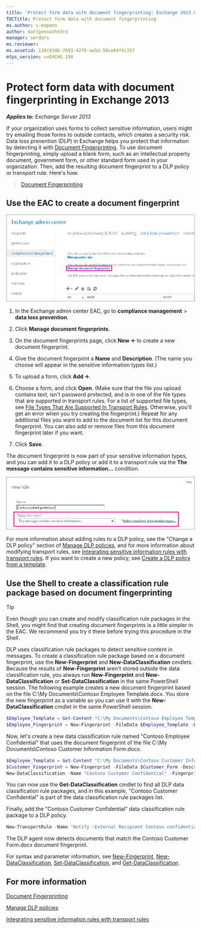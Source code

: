 ```yaml
---
title: 'Protect form data with document fingerprinting: Exchange 2013 Help'
TOCTitle: Protect form data with document fingerprinting
ms.author: v-mapenn
author: mattpennathe3rd
manager: serdars
ms.reviewer:
ms.assetid: 110c839b-7693-42f6-aa5d-58ce64f4c357
mtps_version: v=EXCHG.150
---
```


# Protect form data with document fingerprinting in Exchange 2013

_**Applies to:** Exchange Server 2013_

If your organization uses forms to collect sensitive information, users might try emailing those forms to outside contacts, which creates a security risk. Data loss prevention (DLP) in Exchange helps you protect that information by detecting it with [Document Fingerprinting](overview-of-document-fingerprinting-in-exchange.md). To use document fingerprinting, simply upload a blank form, such as an intellectual property document, government form, or other standard form used in your organization. Then, add the resulting document fingerprint to a DLP policy or transport rule. Here's how.

> [Document Fingerprinting](https://www.microsoft.com/videoplayer/embed/0f803e16-397a-4b83-8a85-06cd4264aaca?autoplay=false)

## Use the EAC to create a document fingerprint

![Path to Document Fingerprinting in EAC highlighted](images/EAC_Compliance_Management_DLP.png)

1. In the Exchange admin center EAC, go to **compliance management** \> **data loss prevention**.

2. Click **Manage document fingerprints**.

3. On the document fingerprints page, click **New** ![Add Icon](images/ITPro_EAC_AddIcon.gif) to create a new document fingerprint.

4. Give the document fingerprint a **Name** and **Description**. (The name you choose will appear in the sensitive information types list.)

5. To upload a form, click **Add** ![Add Icon](images/ITPro_EAC_AddIcon.gif).

6. Choose a form, and click **Open**. (Make sure that the file you upload contains text, isn't password protected, and is in one of the file types that are supported in transport rules. For a list of supported file types, see [File Types That Are Supported In Transport Rules](https://technet.microsoft.com/library/874d1c78-a8ec-4938-b388-d3208c2fa971.aspx). Otherwise, you'll get an error when you try creating the fingerprint.) Repeat for any additional files you want to add to the document list for this document fingerprint. You can also add or remove files from this document fingerprint later if you want.

7. Click **Save**.

The document fingerprint is now part of your sensitive information types, and you can add it to a DLP policy or add it to a transport rule via the **The message contains sensitive information...** condition.

!["Apply this rule if" condition highlighted](images/EAC_Compliance_Management_DLP_new_rule.png)

For more information about adding rules to a DLP policy, see the "Change a DLP policy" section of [Manage DLP policies](manage-dlp-policies-exchange-2013-help.md), and for more information about modifying transport rules, see [Integrating sensitive information rules with transport rules](integrate-sensitive-information-rules-exchange-2013-help.md). If you want to create a new policy, see [Create a DLP policy from a template](create-dlp-policy-from-template-exchange-2013-help.md).

## Use the Shell to create a classification rule package based on document fingerprinting

> [!TIP]
> Even though you can create and modify classification rule packages in the Shell, you might find that creating document fingerprints is a little simpler in the EAC. We recommend you try it there before trying this procedure in the Shell.

DLP uses classification rule packages to detect sensitive content in messages. To create a classification rule package based on a document fingerprint, use the **New-Fingerprint** and **New-DataClassification** cmdlets. Because the results of **New-Fingerprint** aren't stored outside the data classification rule, you always run **New-Fingerprint** and **New-DataClassification** or **Set-DataClassification** in the same PowerShell session. The following example creates a new document fingerprint based on the file C:\My Documents\Contoso Employee Template.docx. You store the new fingerprint as a variable so you can use it with the **New-DataClassification** cmdlet in the same PowerShell session.

```powershell
$Employee_Template = Get-Content "C:\My Documents\Contoso Employee Template.docx" -Encoding byte
$Employee_Fingerprint = New-Fingerprint -FileData $Employee_Template -Description "Contoso Employee Template"
```

Now, let's create a new data classification rule named "Contoso Employee Confidential" that uses the document fingerprint of the file C:\My Documents\Contoso Customer Information Form.docx.

```powershell
$Employee_Template = Get-Content "C:\My Documents\Contoso Customer Information Form.docx" -Encoding byte
$Customer_Fingerprint = New-Fingerprint -FileData $Customer_Form -Description "Contoso Customer Information Form"
New-DataClassification -Name "Contoso Customer Confidential" -Fingerprints $Customer_Fingerprint -Description "Message contains Contoso customer information."
```

You can now use the **Get-DataClassification** cmdlet to find all DLP data classification rule packages, and in this example, "Contoso Customer Confidential" is part of the data classification rule packages list.

Finally, add the "Contoso Customer Confidential" data classification rule package to a DLP policy.

```powershell
New-TransportRule -Name "Notify :External Recipient Contoso confidential" -NotifySender NotifyOnly -Mode Enforce -SentToScope NotInOrganization -MessageContainsDataClassification @{Name=" Contoso Customer Confidential"}

```

The DLP agent now detects documents that match the Contoso Customer Form.docx document fingerprint.

For syntax and parameter information, see [New-Fingerprint](https://docs.microsoft.com/powershell/module/exchange/policy-and-compliance-dlp/new-fingerprint), [New-DataClassification](https://docs.microsoft.com/powershell/module/exchange/policy-and-compliance-dlp/new-dataclassification), [Set-DataClassification](https://docs.microsoft.com/powershell/module/exchange/policy-and-compliance-dlp/set-dataclassification), and [Get-DataClassification](https://technet.microsoft.com/library/7f1daf42-8805-4313-831c-f473ddfd6371.aspx).

## For more information

[Document Fingerprinting](overview-of-document-fingerprinting-in-exchange.md)

[Manage DLP policies](manage-dlp-policies-exchange-2013-help.md)

[Integrating sensitive information rules with transport rules](integrate-sensitive-information-rules-exchange-2013-help.md)
